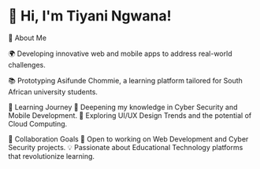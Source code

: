 
# 👋 Hi, I'm Tiyani Ngwana!


🌟 About Me

🌍 Developing innovative web and mobile apps to address real-world challenges.

📚 Prototyping Asifunde Chommie, a learning platform tailored for South African university students.

🌱 Learning Journey
🔐 Deepening my knowledge in Cyber Security and Mobile Development.
🎨 Exploring UI/UX Design Trends and the potential of Cloud Computing.

👯 Collaboration Goals
🤝 Open to working on Web Development and Cyber Security projects.
💡 Passionate about Educational Technology platforms that revolutionize learning.

<!--
**ngwanatiyani/ngwanatiyani** is a ✨ _special_ ✨ repository because its `README.md` (this file) appears on your GitHub profile.


-->
